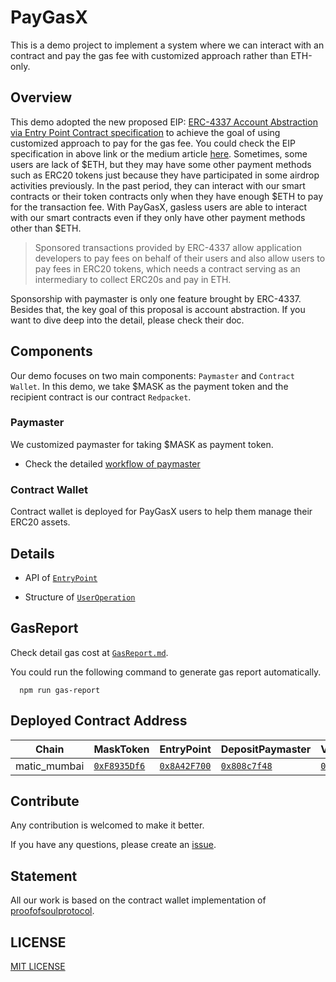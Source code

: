 # PayGasX

This is a demo project to implement a system where we can interact with an contract and pay the gas fee with customized approach rather than ETH-only.

## Overview

This demo adopted the new proposed EIP: [ERC-4337 Account Abstraction via Entry Point Contract specification](https://eips.ethereum.org/EIPS/eip-4337) to achieve the goal of using customized approach to pay for the gas fee. You could check the EIP specification in above link or the medium article [here](https://medium.com/infinitism/erc-4337-account-abstraction-without-ethereum-protocol-changes-d75c9d94dc4a). Sometimes, some users are lack of $ETH, but they may have some other payment methods such as ERC20 tokens just because they have participated in some airdrop activities previously. In the past period, they can interact with our smart contracts or their token contracts only when they have enough $ETH to pay for the transaction fee. With PayGasX, gasless users are able to interact with our smart contracts even if they only have other payment methods other than $ETH.

> Sponsored transactions provided by ERC-4337 allow application developers to pay fees on behalf of their users and also allow users to pay fees in ERC20 tokens, which needs a contract serving as an intermediary to collect ERC20s and pay in ETH.

Sponsorship with paymaster is only one feature brought by ERC-4337. Besides that, the key goal of this proposal is account abstraction. If you want to dive deep into the detail, please check their doc.

## Components

Our demo focuses on two main components: `Paymaster` and `Contract Wallet`. In this demo, we take $MASK as the payment token and the recipient contract is our contract `Redpacket`.

### Paymaster

We customized paymaster for taking $MASK as payment token.

- Check the detailed [workflow of paymaster](DOC/Workflow.md)

### Contract Wallet

Contract wallet is deployed for PayGasX users to help them manage their ERC20 assets.

## Details

- API of [`EntryPoint`](DOC/EntryPointAPI.md)

- Structure of [`UserOperation`](DOC/userOperation.md)

## GasReport

Check detail gas cost at [`GasReport.md`](./DOC/GasReport.md).

You could run the following command to generate gas report automatically.

```shell
  npm run gas-report
```

## Deployed Contract Address

<!-- begin PayGasX -->

| Chain        | MaskToken                       | EntryPoint                      | DepositPaymaster                 | VerifyingPaymaster               | WalletLogic                     | PresetFactory                   |
| ------------ | ------------------------------- | ------------------------------- | -------------------------------- | -------------------------------- | ------------------------------- | ------------------------------- |
| matic_mumbai | [`0xF8935Df6`][mt-matic_mumbai] | [`0x8A42F700`][ep-matic_mumbai] | [`0x808c7f48`][dpm-matic_mumbai] | [`0xB349AC5E`][vpm-matic_mumbai] | [`0xd57E8156`][wl-matic_mumbai] | [`0x72C51052`][pf-matic_mumbai] |

[mt-matic_mumbai]: https://mumbai.polygonscan.com/address/0xF8935Df67cAB7BfcA9532D1Ac2088C5c39b995b5
[ep-matic_mumbai]: https://mumbai.polygonscan.com/address/0x8A42F70047a99298822dD1dbA34b454fc49913F2
[dpm-matic_mumbai]: https://mumbai.polygonscan.com/address/0x808c7f48a64404e4e97d9b62b21f13F984fF1a96
[vpm-matic_mumbai]: https://mumbai.polygonscan.com/address/0xB349AC5E5C037C2ecb2AE9fCDc8F122b5f384620
[wl-matic_mumbai]: https://mumbai.polygonscan.com/address/0xd57E81560615E55f4Cd1A35d5676b25EC1b27359
[pf-matic_mumbai]: https://mumbai.polygonscan.com/address/0x72C510523797653d286fD268e06226C5a1F1051b

<!-- end PayGasX -->

## Contribute

Any contribution is welcomed to make it better.

If you have any questions, please create an [issue](https://github.com/SpaceStation09/PayGasX/issues).

## Statement

All our work is based on the contract wallet implementation of [proofofsoulprotocol](https://github.com/proofofsoulprotocol/smart-contract-wallet-4337).

## LICENSE

[MIT LICENSE](LICENSE)
